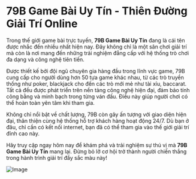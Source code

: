# 79B Game Bài Uy Tín - Thiên Đường Giải Trí Online

Trong thế giới game bài trực tuyến, **79B Game Bài Uy Tín** đang là cái tên được nhắc đến nhiều nhất hiện nay. Đây không chỉ là một sân chơi giải trí mà còn là nơi mang đến những trải nghiệm đẳng cấp với hệ thống trò chơi đa dạng và công nghệ tiên tiến.

Được thiết kế bởi đội ngũ chuyên gia hàng đầu trong lĩnh vực game, 79B cung cấp cho người dùng hơn 50 tựa game khác nhau, từ các trò truyền thống như poker, blackjack cho đến các trò mới mẻ như tài xỉu, baccarat. Tất cả đều được phát triển trên nền tảng công nghệ hiện đại, đảm bảo tính công bằng và minh bạch trong từng ván đấu. Điều này giúp người chơi có thể hoàn toàn yên tâm khi tham gia.

Không chỉ nổi bật về chất lượng, 79B còn gây ấn tượng với giao diện hiện đại, thân thiện cùng hệ thống hỗ trợ khách hàng hoạt động 24/7. Dù bạn ở đâu, chỉ cần có kết nối internet, bạn đã có thể tham gia vào thế giới giải trí đỉnh cao này.

Hãy truy cập ngay hôm nay để khám phá và trải nghiệm sự thú vị mà **79B Game Bài Uy Tín** mang lại. Đừng bỏ lỡ cơ hội trở thành người chiến thắng trong hành trình giải trí đầy sắc màu này!

![Image](https://github.com/user-attachments/assets/bd51ea9f-0666-407b-a7a7-98ead6de688c)